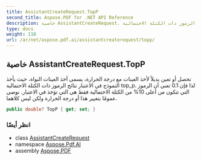 ```yaml
---
title: AssistantCreateRequest.TopP
second_title: Aspose.PDF for .NET API Reference
description: خاصية AssistantCreateRequest. تحصل أو تعين بديلاً لأخذ العينات مع درجة الحرارة يسمى أخذ العينات النواة حيث يأخذ النموذج في الاعتبار نتائج الرموز ذات الكتلة الاحتمالية top_p. لذا فإن 0.1 تعني أن الرموز التي تتكون من أعلى 10% من الكتلة الاحتمالية فقط هي التي تؤخذ في الاعتبار. نوصي عمومًا بتغيير هذا أو درجة الحرارة ولكن ليس كلاهما.
type: docs
weight: 110
url: /ar/net/aspose.pdf.ai/assistantcreaterequest/topp/
---
```

## خاصية AssistantCreateRequest.TopP

تحصل أو تعين بديلاً لأخذ العينات مع درجة الحرارة، يسمى أخذ العينات النواة، حيث يأخذ النموذج في الاعتبار نتائج الرموز ذات الكتلة الاحتمالية top_p. لذا فإن 0.1 تعني أن الرموز التي تتكون من أعلى 10% من الكتلة الاحتمالية فقط هي التي تؤخذ في الاعتبار. نوصي عمومًا بتغيير هذا أو درجة الحرارة ولكن ليس كلاهما.

```csharp
public double? TopP { get; set; }
```

### انظر أيضًا

* class [AssistantCreateRequest](../)
* namespace [Aspose.Pdf.AI](../../../aspose.pdf.ai/)
* assembly [Aspose.PDF](../../../)
